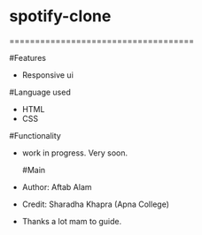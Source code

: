 # spotify-clone
====================================

#Features
- Responsive ui

#Language used
- HTML
- CSS

#Functionality
- work in progress. Very soon.

  #Main
- Author: Aftab Alam
- Credit: Sharadha Khapra (Apna College)
- Thanks a lot mam to guide.
